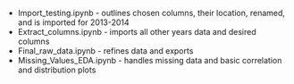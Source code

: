 - Import_testing.ipynb - outlines chosen columns, their location, renamed, and is imported for 2013-2014
- Extract_columns.ipynb - imports all other years data and desired columns
- Final_raw_data.ipynb - refines data and exports
- Missing_Values_EDA.ipynb - handles missing data and basic correlation and distribution plots
